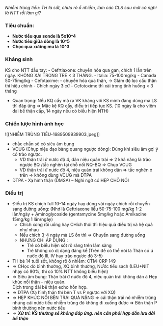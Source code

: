 _Nhiễm trùng tiểu: TH là sốt, chưa rõ ổ nhiễm, làm các CLS sau mới có nghĩ là NTT rồi làm gì?_
### Tiêu chuẩn:
- **Nước tiểu qua sonde là 5x10^4**
- **Nước tiểu giữa dòng là 10^5**
- **Chọc qua xương mu là 10^3**
### Kháng sinh
KS cho NTT đầu tay:
	- Cefrtiaxone: chuyển hóa qua gan, chích 1 lần trên ngày. KHÔNG XÀI TRONG TRẺ < 3 THÁNG.
		- Italia: 75-100mg/kg
		- Canada 50-75mg/kg
	- Cefotaxime:
		- chuyển hóa qua thận, -> GIảm độ lọc cầu thận thì hiệu chỉnh
		- Chích ngày 3 cử
		- Cefotoxime thì xài trong tình huống < 3 tháng
- Quan trọng: Nếu KQ cấy mà ra VK kháng với KS mình đang dùng mà LS thì đáp ứng => Mặc kệ KQ cấy, điều trị tiếp tục KS. (10 ngày là cho viêm đài bể thận cấp, 14 ngày nếu có biểu hiện NTH)


### Chiến lược hình ảnh học
![[NHIỄM TRÙNG TIỂU-1689509939903.jpeg]]
- chắc chắn sẽ có siêu âm bụng
- VCUG (Chụp niệu đạo bàng quang ngược dòng): Dùng khi siêu âm gợi ý có trào ngược.  
	- VD thận trái ứ nước độ 4, dãn niệu quản trái => 2 khả năng là trào ngược BQ /tắc nghẽn tại chỗ nối NQ-BQ => Chụp VCUG 
	- VD thận trái ứ nước độ 4, niệu quản trái không dãn => tắc nghẽn ở trên => không dùng VCUG mà DTPA
- DTPA - Xạ hình thận (DMSA) – Nghi ngờ có HẸP CHỖ NỐI
### Điều trị
- Điều trị KS chích full 10-14 ngày hay dùng vài ngày chích rồi chuyển sang đường uống: (Nhớ là Ceftriaxone liều 50-75-100 mg/kg 1-2 lần/ngày + Aminoglycoside (gentamycine 5mg/kg hoặc Amikacine 15mg/kg 1 lần/ngày)
	- Chích xong rồi uống hay CHích thôi thì hiệu quả điều trị và hệ quả như nhau
	- Nếu chích 3-4 ngày mà LS ổn thì => Chuyển sang đường uống
	- NHƯNG CHỈ ÁP DỤNG :
		- Trẻ có biểu hiện sốt rõ ràng trên lâm sàng
		- Trẻ không có dị dạng đáng kể (Trên đề có thể nói là Thận có ứ nước độ III, IV hay trào ngược độ 3-5)
- TH bé 14 tuổi sốt, không rõ ổ nhiễm:
CTM-CRP 149
- => CHọc dò bình thường, XQ bình thường, NƯớc tiểu sạch (LEU+NIT nhạy có 90%, thì có 10% NTT không biểu hiện)
- => Siêu âm bụng: Thận trái ứ nước độ 4, niệu quản trái không dãn à Hẹp khúc nối thận – niệu quản.  
Dịch trong đài bể thận echo hỗn hợp.  
- => DTPA (Xạ hình thận thì bên T vs P ngược với XQ)
- => HẸP KHÚC NỐI BÊN TRÁI QUÁ NẶNG => cái thận trái nó nhiễm trùng nhưng cái nước tiểu nhiễm trùng đó không đi xuống được => Bên thận P bình thường nên nước tiểu
- => **_Xử trí: KS thường sẽ không đáp ứng. nên cần phối hợp dẫn lưu đài bể thận_**
